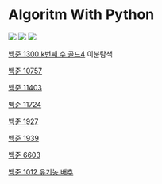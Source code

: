 # Algoritm With Python

![](https://i.imgur.com/XXXUt41.jpg)
![](https://i.imgur.com/esVpcLO.jpg)
![](https://i.imgur.com/KgQSBsz.png)

[백준 1300 k번째 수 골드4](https://github.com/youngpark17/AlgorithmWithPython/commit/027158e15472a922f406535f2d3ed80f9b2cf0f3)
이분탐색

[백준 10757](https://github.com/youngpark17/AlgorithmWithPython/blob/master/BOJ_10757.py)

[백준 11403](https://github.com/youngpark17/AlgorithmWithPython/blob/master/BOJ_11403.py)

[백준 11724](https://github.com/youngpark17/AlgorithmWithPython/blob/master/BOJ_11724.py)

[백준 1927](https://github.com/youngpark17/AlgorithmWithPython/blob/master/BOJ_1927.py)

[백준 1939](https://github.com/youngpark17/AlgorithmWithPython/blob/master/BOJ_1939.py)

[백준 6603](https://github.com/youngpark17/AlgorithmWithPython/blob/master/BOJ_6603.py)

[백준 1012 유기농 배추](https://github.com/youngpark17/AlgorithmWithPython/blob/master/BOJ_1012.py)


